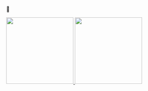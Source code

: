 🤔

<a href="https://github.com/Matodor">
  <img height="180em" src="https://github-readme-stats.vercel.app/api?username=Matodor&count_private=true&theme=buefy&show_icons=true" />
  <img height="180em" src="https://github-readme-stats.vercel.app/api/top-langs/?username=Matodor&layout=compact" />
</a>
